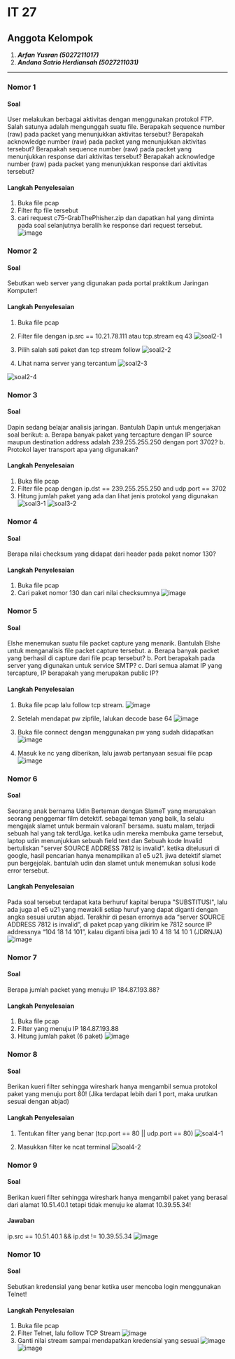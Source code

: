 # IT 27

## Anggota Kelompok
1. ***Arfan Yusran (5027211017)***
2. ***Andana Satrio Herdiansah (5027211031)***


_______________________________________________

### Nomor 1

#### Soal
User melakukan berbagai aktivitas dengan menggunakan protokol FTP. Salah satunya adalah mengunggah suatu file.
Berapakah sequence number (raw) pada packet yang menunjukkan aktivitas tersebut? 
Berapakah acknowledge number (raw) pada packet yang menunjukkan aktivitas tersebut? 
Berapakah sequence number (raw) pada packet yang menunjukkan response dari aktivitas tersebut?
Berapakah acknowledge number (raw) pada packet yang menunjukkan response dari aktivitas tersebut?

#### Langkah Penyelesaian
1. Buka file pcap
2. Filter ftp file tersebut
3. cari request c75-GrabThePhisher.zip dan dapatkan hal yang diminta pada soal selanjutnya beralih ke response dari request tersebut.
   ![image](https://github.com/jezz16/Jarkom-2023/assets/99706251/faebbfaf-c56f-40a8-a964-4a95e58b5cf6)



### Nomor 2
#### Soal
Sebutkan web server yang digunakan pada portal praktikum Jaringan Komputer!

#### Langkah Penyelesaian
1. Buka file pcap
2. Filter file dengan ip.src == 10.21.78.111 atau tcp.stream eq 43
![soal2-1](https://github.com/jezz16/Jarkom-2023/assets/113823539/ad629944-73d4-4198-8e37-2be070c7fa3b)

3. Pilih salah sati paket dan tcp stream follow
![soal2-2](https://github.com/jezz16/Jarkom-2023/assets/113823539/3d73ebc9-be71-4e8d-8a11-00543a92ed05)

4. Lihat nama server yang tercantum
![soal2-3](https://github.com/jezz16/Jarkom-2023/assets/113823539/1e34ba8e-5460-4c53-8136-9e18a9a1a1a3)

![soal2-4](https://github.com/jezz16/Jarkom-2023/assets/113823539/be483628-2bf2-45c4-80c6-979ec8886d0f)


### Nomor 3
#### Soal
Dapin sedang belajar analisis jaringan. Bantulah Dapin untuk mengerjakan soal berikut:
a. Berapa banyak paket yang tercapture dengan IP source maupun destination address adalah 239.255.255.250 dengan port 3702?
b. Protokol layer transport apa yang digunakan?

#### Langkah Penyelesaian
1. Buka file pcap
2. Filter file pcap dengan ip.dst == 239.255.255.250 and udp.port == 3702 
3. Hitung jumlah paket yang ada dan lihat jenis protokol yang digunakan
   ![soal3-1](https://github.com/jezz16/Jarkom-2023/assets/113823539/550e516a-97b7-4acb-8fb5-0db37402e9fc)
   ![soal3-2](https://github.com/jezz16/Jarkom-2023/assets/113823539/69a9bfe3-e176-407a-b84e-f3c3dbebc5d7)


### Nomor 4
#### Soal
Berapa nilai checksum yang didapat dari header pada paket nomor 130?
#### Langkah Penyelesaian
1. Buka file pcap
2. Cari paket nomor 130 dan cari nilai checksumnya
   ![image](https://github.com/jezz16/Jarkom-2023/assets/99706251/ca7308b8-1e6b-4d66-bbb8-e88696ee54c0)

   
### Nomor 5
#### Soal
Elshe menemukan suatu file packet capture yang menarik. Bantulah Elshe untuk menganalisis file packet capture tersebut.
a. Berapa banyak packet yang berhasil di capture dari file pcap tersebut?
b. Port berapakah pada server yang digunakan untuk service SMTP?
c. Dari semua alamat IP yang tercapture, IP berapakah yang merupakan public IP?

#### Langkah Penyelesaian
1. Buka file pcap lalu follow tcp stream.
   ![image](https://github.com/jezz16/Jarkom-2023/assets/99706251/58f3dec6-fa06-43a9-a060-19bd99d3b414)

3. Setelah mendapat pw zipfile, lalukan decode base 64
   ![image](https://github.com/jezz16/Jarkom-2023/assets/99706251/9d55fe27-7871-4a70-b8f6-6f69f88ae36d)

4. Buka file connect dengan menggunakan pw yang sudah didapatkan
   ![image](https://github.com/jezz16/Jarkom-2023/assets/99706251/111c52dc-758c-41f4-b743-024f3f2bf242)

5. Masuk ke nc yang diberikan, lalu jawab pertanyaan sesuai file pcap
   ![image](https://github.com/jezz16/Jarkom-2023/assets/99706251/eb3fc036-1bbb-4745-8689-a066239c4e5a)


### Nomor 6
#### Soal
Seorang anak bernama Udin Berteman dengan SlameT yang merupakan seorang penggemar film detektif. sebagai teman yang baik, Ia selalu mengajak slamet untuk bermain valoranT bersama. suatu malam, terjadi sebuah hal yang tak terdUga. ketika udin mereka membuka game tersebut, laptop udin menunjukkan sebuah field text dan Sebuah kode Invalid bertuliskan "server SOURCE ADDRESS 7812 is invalid". ketika ditelusuri di google, hasil pencarian hanya menampilkan a1 e5 u21. jiwa detektif slamet pun bergejolak. bantulah udin dan slamet untuk menemukan solusi kode error tersebut.

#### Langkah Penyelesaian
Pada soal tersebut terdapat kata berhuruf kapital berupa "SUBSTITUSI", lalu ada juga a1 e5 u21 yang mewakili setiap huruf yang dapat diganti dengan angka sesuai urutan abjad. Terakhir di pesan errornya ada “server SOURCE ADDRESS 7812 is invalid”, di paket pcap yang dikirim ke 7812 source IP addressnya “104 18 14 101”, kalau diganti bisa jadi 10 4 18 14 10 1 (JDRNJA)
![image](https://github.com/jezz16/Jarkom-2023/assets/99706251/bd45c685-6d8a-42cb-ab77-9c8d45d9405e)

### Nomor 7
#### Soal
Berapa jumlah packet yang menuju IP 184.87.193.88?

#### Langkah Penyelesaian
1. Buka file pcap
2. Filter yang menuju IP 184.87.193.88
3. Hitung jumlah paket (6 paket)
   ![image](https://github.com/jezz16/Jarkom-2023/assets/99706251/5bc8b719-15f2-4654-897a-7b7244d386c7)


### Nomor 8
#### Soal
Berikan kueri filter sehingga wireshark hanya mengambil semua protokol paket yang menuju port 80! (Jika terdapat lebih dari 1 port, maka urutkan sesuai dengan abjad)

#### Langkah Penyelesaian
1. Tentukan filter yang benar (tcp.port == 80 || udp.port == 80)
   ![soal4-1](https://github.com/jezz16/Jarkom-2023/assets/113823539/ae2966c4-42ec-4d59-a279-215b45e21ab1)

2. Masukkan filter ke ncat terminal
   ![soal4-2](https://github.com/jezz16/Jarkom-2023/assets/113823539/24a51248-2d7a-4dd1-a45f-3c557c77b0b4)


### Nomor 9
#### Soal
Berikan kueri filter sehingga wireshark hanya mengambil paket yang berasal dari alamat 10.51.40.1 tetapi tidak menuju ke alamat 10.39.55.34!

#### Jawaban
ip.src == 10.51.40.1 && ip.dst != 10.39.55.34
![image](https://github.com/jezz16/Jarkom-2023/assets/99706251/e1a7e96c-b44c-45a1-9981-8c86518db872)

### Nomor 10
#### Soal
Sebutkan kredensial yang benar ketika user mencoba login menggunakan Telnet!
#### Langkah Penyelesaian
1. Buka file pcap
2. Filter Telnet, lalu follow TCP Stream
![image](https://github.com/jezz16/Jarkom-2023/assets/99706251/88156336-bfd4-427c-a739-97c629bf22f5)
3. Ganti nilai stream sampai mendapatkan kredensial yang sesuai
   ![image](https://github.com/jezz16/Jarkom-2023/assets/99706251/d209ca2f-1e00-406f-b535-5879f3a3076d)
   ![image](https://github.com/jezz16/Jarkom-2023/assets/99706251/706964eb-a43b-4e1c-a7fd-5aa445c6f5a6)


